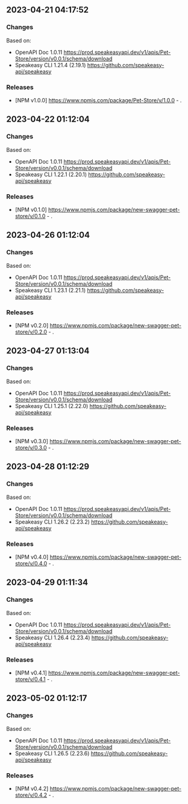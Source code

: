 

## 2023-04-21 04:17:52
### Changes
Based on:
- OpenAPI Doc 1.0.11 https://prod.speakeasyapi.dev/v1/apis/Pet-Store/version/v0.0.1/schema/download
- Speakeasy CLI 1.21.4 (2.19.1) https://github.com/speakeasy-api/speakeasy
### Releases
- [NPM v1.0.0] https://www.npmjs.com/package/Pet-Store/v/1.0.0 - .

## 2023-04-22 01:12:04
### Changes
Based on:
- OpenAPI Doc 1.0.11 https://prod.speakeasyapi.dev/v1/apis/Pet-Store/version/v0.0.1/schema/download
- Speakeasy CLI 1.22.1 (2.20.1) https://github.com/speakeasy-api/speakeasy
### Releases
- [NPM v0.1.0] https://www.npmjs.com/package/new-swagger-pet-store/v/0.1.0 - .

## 2023-04-26 01:12:04
### Changes
Based on:
- OpenAPI Doc 1.0.11 https://prod.speakeasyapi.dev/v1/apis/Pet-Store/version/v0.0.1/schema/download
- Speakeasy CLI 1.23.1 (2.21.1) https://github.com/speakeasy-api/speakeasy
### Releases
- [NPM v0.2.0] https://www.npmjs.com/package/new-swagger-pet-store/v/0.2.0 - .

## 2023-04-27 01:13:04
### Changes
Based on:
- OpenAPI Doc 1.0.11 https://prod.speakeasyapi.dev/v1/apis/Pet-Store/version/v0.0.1/schema/download
- Speakeasy CLI 1.25.1 (2.22.0) https://github.com/speakeasy-api/speakeasy
### Releases
- [NPM v0.3.0] https://www.npmjs.com/package/new-swagger-pet-store/v/0.3.0 - .

## 2023-04-28 01:12:29
### Changes
Based on:
- OpenAPI Doc 1.0.11 https://prod.speakeasyapi.dev/v1/apis/Pet-Store/version/v0.0.1/schema/download
- Speakeasy CLI 1.26.2 (2.23.2) https://github.com/speakeasy-api/speakeasy
### Releases
- [NPM v0.4.0] https://www.npmjs.com/package/new-swagger-pet-store/v/0.4.0 - .

## 2023-04-29 01:11:34
### Changes
Based on:
- OpenAPI Doc 1.0.11 https://prod.speakeasyapi.dev/v1/apis/Pet-Store/version/v0.0.1/schema/download
- Speakeasy CLI 1.26.4 (2.23.4) https://github.com/speakeasy-api/speakeasy
### Releases
- [NPM v0.4.1] https://www.npmjs.com/package/new-swagger-pet-store/v/0.4.1 - .

## 2023-05-02 01:12:17
### Changes
Based on:
- OpenAPI Doc 1.0.11 https://prod.speakeasyapi.dev/v1/apis/Pet-Store/version/v0.0.1/schema/download
- Speakeasy CLI 1.26.5 (2.23.6) https://github.com/speakeasy-api/speakeasy
### Releases
- [NPM v0.4.2] https://www.npmjs.com/package/new-swagger-pet-store/v/0.4.2 - .